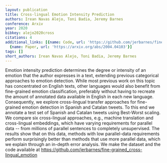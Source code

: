 ```yaml
---
layout: publication
title: Cross-lingual Emotion Intensity Prediction
authors: Irean Navas Alejo, Toni Badia, Jeremy Barnes
conference: Arxiv
year: 2020
bibkey: alejo2020cross
citations: 4
additional_links: [{name: Code, url: 'https://github.com/jerbarnes/fine-grained_cross-lingual_emotion'},
  {name: Paper, url: 'https://arxiv.org/abs/2004.04103'}]
tags: []
short_authors: Irean Navas Alejo, Toni Badia, Jeremy Barnes
---
```

Emotion intensity prediction determines the degree or intensity of an emotion
that the author expresses in a text, extending previous categorical approaches
to emotion detection. While most previous work on this topic has concentrated
on English texts, other languages would also benefit from fine-grained emotion
classification, preferably without having to recreate the amount of annotated
data available in English in each new language. Consequently, we explore
cross-lingual transfer approaches for fine-grained emotion detection in Spanish
and Catalan tweets. To this end we annotate a test set of Spanish and Catalan
tweets using Best-Worst scaling. We compare six cross-lingual approaches, e.g.,
machine translation and cross-lingual embeddings, which have varying
requirements for parallel data -- from millions of parallel sentences to
completely unsupervised. The results show that on this data, methods with low
parallel-data requirements perform surprisingly better than methods that use
more parallel data, which we explain through an in-depth error analysis. We
make the dataset and the code available at
https://github.com/jerbarnes/fine-grained_cross-lingual_emotion